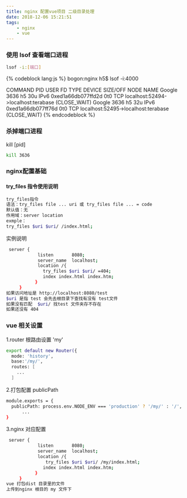 ```yaml
---
title: nginx 配置vue项目 二级目录处理
date: 2018-12-06 15:21:51
tags: 
    - nginx
    - vue
---
```

### 使用 lsof 查看端口进程
``` bash
lsof -i:[端口]
```
{% codeblock lang:js %}
bogon:nginx h5$ lsof -i:4000

COMMAND    PID  USER   FD   TYPE             DEVICE SIZE/OFF NODE NAME
    Google    3636   h5   30u  IPv6 0xed1a66db077ffd2d      0t0  TCP localhost:52494->localhost:terabase (CLOSE_WAIT)
    Google    3636   h5   32u  IPv6 0xed1a66db077ff76d      0t0  TCP localhost:52495->localhost:terabase (CLOSE_WAIT)
{% endcodeblock %}

### 杀掉端口进程
kill [pid]
``` bash
kill 3636
```
### nginx配置基础
#### try_files 指令使用说明
``` bash
try_files指令
语法：try_files file ... uri 或 try_files file ... = code
默认值：无
作用域：server location
exmple：
try_files $uri $uri/ /index.html;
```
实例说明
``` bash
 server {
            listen       8080;
            server_name  localhost;
            location /{
              try_files $uri $uri/ =404;
              index index.html index.htm;
           }
     }
如果访问地址是 http://localhost:8080/test
$uri 是指 test 会先去根目录下查找有没有 test文件 
如果没有匹配  $uri/ 找test 文件夹存不存在
如果还没有 404
```

### vue 相关设置
1.router 根路由设置 'my' 
``` bash
export default new Router({
  mode: 'history',
  base:'/my/',
  routes: [
    ...
  ]
```
2.打包配置 publicPath 
```bash
module.exports = {
  publicPath: process.env.NODE_ENV === 'production' ? '/my/' : '/',
      ...
}
```
3.nginx 对应配置
``` bash
 server {
            listen       8080;
            server_name  localhost;
            location /{
               try_files $uri $uri/ /my/index.html;
              index index.html index.htm;
           }
     }
vue 打包dist 目录里的文件
上传到nginx 根目的 my 文件下
```